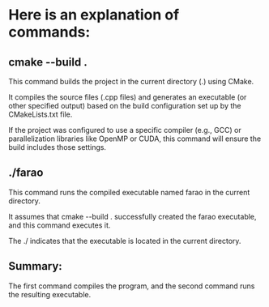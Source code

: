 # Here is an explanation of commands:

## cmake --build .

This command builds the project in the current directory (.) using CMake.

It compiles the source files (.cpp files) and generates an executable (or other specified output) based on the build configuration set up by the CMakeLists.txt file.

If the project was configured to use a specific compiler (e.g., GCC) or parallelization libraries like OpenMP or CUDA, this command will ensure the build includes those settings.

## ./farao

This command runs the compiled executable named farao in the current directory.

It assumes that cmake --build . successfully created the farao executable, and this command executes it.

The ./ indicates that the executable is located in the current directory.

## Summary:
The first command compiles the program, and the second command runs the resulting executable.
